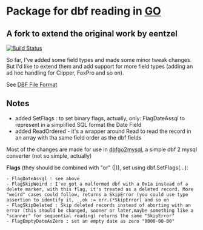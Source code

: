 # Package for dbf reading in [GO](https://golang.org)

## A fork to extend the original work by eentzel

[![Build Status](https://travis-ci.com/squeeze69/dbf.svg?branch=master)](https://travis-ci.com/squeeze69/dbf)

So far, I've added some field types and made some minor tweak changes.
But I'd like to extend them and add support for more field types (adding an ad hoc handling for Clipper, FoxPro and so on).

See [DBF File Format](http://www.clicketyclick.dk/databases/xbase/format/index.html)

## Notes

- added SetFlags : to set binary flags, actually, only: FlagDateAssql to represent in a simplified SQL format the Date Field
- added ReadOrdered - it's a wrapper around Read to read the record in an array with tha same field order as the dbf fields

Most of the changes are made for use in [dbfgo2mysql](https://github.com/squeeze69/dbfgo2mysql), a simple dbf 2 mysql converter (not so simple, actually)

**Flags** (they should be combined with "or" (|)), set using dbf.SetFlags(...):

    - FlagDateAssql : see above
    - FlagSkipWeird : I've got a malformed dbf with a 0x1a instead of a delete marker, with this flag, it's treated as a deleted record. More "weird" cases could follow, returns a SkipError (you could use type assertion to identify it, _,ok := err.(*SkipError) and so on
    - FlagSkipDeleted : Skip deleted records instead of aborting with an error (this should be changed, sooner or later,maybe something like a "scanner" for sequential reading) returns the same "SkipError"
    - FlagEmptyDateAsZero : set an empty date as zero "0000-00-00"
